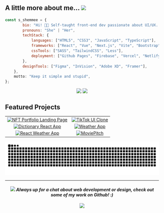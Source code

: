 <h2>A little more about me...  <img src="https://media.giphy.com/media/mGcNjsfWAjY5AEZNw6/giphy.gif" width="50"></h2>

<div align="left">

```javascript
const s_shemmee = {
        bio: "Hi! 👋🏻 Self-taught front-end dev passionate about UI/UX. Open-source enthusiast.",
        pronouns: "She" | "Her",
        techStack: {
            languages: ["HTML5", "CSS3", "JavaScript", "TypeScript"],
            frameworks: ["React", "Vue", "Next.js", "Vite", "Bootstrap"],
            cssTools: ["SASS", "TailwindCSS", "Less"],
            deployment: ["Github Pages", "Firebase", "Vercel", "Netlify"],
        },
        designTools: ["Figma", "InVision", "Adobe XD", "Framer"],
    },
    motto: "Keep it simple and stupid",
};
```
</div>

<div align="center">

  ![](https://bad-apple-github-readme.vercel.app/api?show_bg=1&username=s-shemmee&theme=dracula&hide_border=true&show_icons=true&include_all_commits=true&count_private=true)
  ![](https://github-readme-stats.vercel.app/api/top-langs/?username=s-shemmee&langs_count=10&theme=dracula&hide_border=true&include_all_commits=true&count_private=true&layout=compact)

</div>

## Featured Projects
<div align="center">
<table>
  <tr>
    <td align="center">
      <a href="https://github.com/shemmee/NFT-Portfolio-Landing-Page">
        <img src="https://github-readme-stats.vercel.app/api/pin/?username=shemmee&theme=dracula&hide_border=true&show_icons=true&repo=NFT-Portfolio-Landing-Page" alt="NFT Portfolio Landing Page" />
      </a>
    </td>
    <td align="center">
      <a href="https://github.com/shemmee/TikTok-UI-Clone">
        <img src="https://github-readme-stats.vercel.app/api/pin/?username=shemmee&theme=dracula&hide_border=true&show_icons=true&repo=TikTok-UI-Clone" alt="TikTok UI Clone" />
      </a>
    </td>
  </tr>
  <tr>
    <td align="center">
      <a href="https://github.com/shemmee/Dictionary-React-App">
        <img src="https://github-readme-stats.vercel.app/api/pin/?username=shemmee&theme=dracula&hide_border=true&show_icons=true&repo=Dictionary-React-App" alt="Dictionary React App" />
      </a>
    </td>
    <td align="center">
      <a href="https://github.com/shemmee/Weather-App">
        <img src="https://github-readme-stats.vercel.app/api/pin/?username=shemmee&theme=dracula&hide_border=true&show_icons=true&repo=Weather-App" alt="Weather App" />
      </a>
    </td>
  </tr>
  <tr>
    <td align="center">
      <a href="https://github.com/shemmee/React-Weather-App">
        <img src="https://github-readme-stats.vercel.app/api/pin/?username=shemmee&theme=dracula&hide_border=true&show_icons=true&repo=React-Weather-App" alt="React Weather App" />
      </a>
    </td>
    <td align="center">
      <a href="https://github.com/s-shemmee/MoviePitch">
        <img src="https://github-readme-stats.vercel.app/api/pin/?username=s-shemmee&theme=dracula&hide_border=true&show_icons=true&repo=MoviePitch" alt="MoviePitch" />
      </a>
    </td>
  </tr>
</table>

</div>

<div align="center">

  ![Snake animation](https://github.com/s-shemmee/s-shemmee/blob/output/github-contribution-grid-snake-dark.svg)

  ---
  #### <img src="https://media.giphy.com/media/lGhBlBMIN2XsEteTN3/giphy.gif" width="60"> <em><b>Always up for a chat about web development or design, check out some of my work on Github!</b> :)</em>

  ![](https://komarev.com/ghpvc/?username=s-shemmee&color=blueviolet)

</div>
